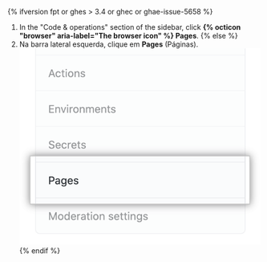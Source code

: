 {% ifversion fpt or ghes > 3.4 or ghec or ghae-issue-5658 %}
1. In the "Code & operations" section of the sidebar, click **{% octicon "browser" aria-label="The browser icon" %} Pages**.
{% else %}
1. Na barra lateral esquerda, clique em **Pages** (Páginas). ![Aba de páginas na barra lateral esquerda](/assets/images/help/pages/pages-tab.png)
{% endif %}
